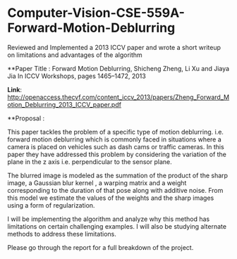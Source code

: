 # Computer-Vision-CSE-559A-Forward-Motion-Deblurring
Reviewed and Implemented a 2013 ICCV paper and wrote a short writeup on limitations and advantages of the algorithm

**Paper Title : Forward Motion Deblurring, Shicheng Zheng, Li Xu and Jiaya Jia In ICCV Workshops, pages 1465–1472, 2013
 
**Link**: http://openaccess.thecvf.com/content_iccv_2013/papers/Zheng_Forward_Motion_Deblurring_2013_ICCV_paper.pdf

**Proposal :

This paper tackles the problem of a specific type of motion deblurring. i.e. forward motion deblurring which is commonly faced in situations where a camera is placed on vehicles such as dash cams or traffic cameras. In this paper they have addressed this problem by considering the variation of the plane in the z axis i.e. perpendicular to the sensor plane.

The blurred image is modeled as the summation of the product of the sharp image, a Gaussian blur kernel , a warping matrix and a weight corresponding to the duration of that pose along with additive noise. From this model we estimate the values of the weights and the sharp images using a form of regularization.

I will be implementing the algorithm and analyze why this method has limitations on certain challenging examples. I will also be studying alternate methods to address these limitations.

Please go through the report for a full breakdown of the project.
